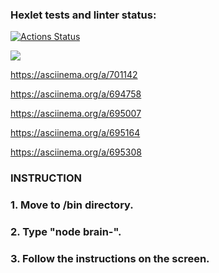 ### Hexlet tests and linter status:
[![Actions Status](https://github.com/RedBeduin/qa-auto-engineer-javascript-project-44/actions/workflows/hexlet-check.yml/badge.svg)](https://github.com/RedBeduin/qa-auto-engineer-javascript-project-44/actions)

<a href="https://codeclimate.com/github/RedBeduin/qa-auto-engineer-javascript-project-44/maintainability"><img src="https://api.codeclimate.com/v1/badges/5bc29b26065dd7298b35/maintainability" /></a> 

https://asciinema.org/a/701142

https://asciinema.org/a/694758

https://asciinema.org/a/695007

https://asciinema.org/a/695164

https://asciinema.org/a/695308

### INSTRUCTION
### 1. Move to /bin directory.
### 2. Type "node brain-<name of the game you want to launch>".
### 3. Follow the instructions on the screen.